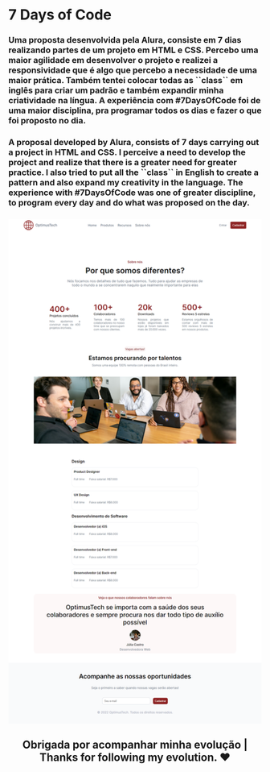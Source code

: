 # 7 Days of Code

<h3> Uma proposta desenvolvida pela Alura, consiste em 7 dias realizando partes de um projeto em HTML e CSS. Percebo uma maior agilidade em desenvolver o projeto e realizei a responsividade que é algo que percebo a necessidade de uma maior prática. Também tentei colocar todas as ``class`` em inglês para criar um padrão e também expandir minha criatividade na língua. A experiência com #7DaysOfCode foi de uma maior disciplina, pra programar todos os dias e fazer o que foi proposto no dia.</h3>
<h3>A proposal developed by Alura, consists of 7 days carrying out a project in HTML and CSS. I perceive a need to develop the project and realize that there is a greater need for greater practice. I also tried to put all the ``class`` in English to create a pattern and also expand my creativity in the language. The experience with #7DaysOfCode was one of greater discipline, to program every day and do what was proposed on the day.<h3>

<img align="center" src="src/image/tela.png">

<h2 align="center">Obrigada por acompanhar minha evolução | 
Thanks for following my evolution. ❤️ </h2>
